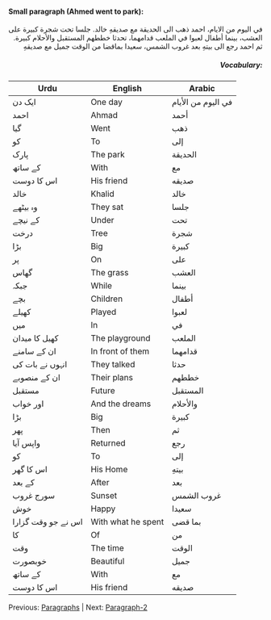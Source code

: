 #### Small paragraph (Ahmed went to park):
<div style="text-align: right;">
في اليوم من الايام، احمد ذهب الى الحديقة مع صديقهِ خالد.
جلسا تحت شجرة كبيرة على العشب، بينما أطفال لعبوا في الملعب قدامهما، تحدثا خططهم المستقبل والأحلام كبيرة.
ثم احمد رجع الى بيتهِ بعد غروب الشمس، سعيدا بماقضا من الوقت جميل مع صديقهِ
</div>

<div style="text-align: right;">

##### Vocabulary:
| Urdu               | English            | Arabic                     |
|--------------------|--------------------|----------------------------|
| ایک دن             | One day            | في اليوم من الأيام         |
| احمد               | Ahmad              | أحمد                       |
| گیا                | Went               | ذهب                        |
| کو                 | To                 | إلى                        |
| پارک               | The park           | الحديقة                    |
| کے ساتھ            | With               | مع                         |
| اس کا دوست         | His friend         | صديقه                      |
| خالد               | Khalid             | خالد                       |
| وہ بیٹھے           | They sat           | جلسا                       |
| کے نیچے            | Under              | تحت                        |
| درخت               | Tree               | شجرة                       |
| بڑا                | Big                | كبيرة                      |
| پر                 | On                 | على                        |
| گھاس               | The grass          | العشب                      |
| جبکہ               | While              | بينما                      |
| بچے                | Children           | أطفال                      |
| کھیلے              | Played             | لعبوا                      |
| میں                | In                 | في                         |
| کھیل کا میدان      | The playground     | الملعب                     |
| ان کے سامنے        | In front of them   | قدامهما                    |
| انہوں نے بات کی    | They talked        | حدثا                       |
| ان کے منصوبے       | Their plans        | خططهم                      |
| مستقبل             | Future             | المستقبل                   |
| اور خواب           | And the dreams     | والأحلام                   |
| بڑا                | Big                | كبيرة                      |
| پھر                | Then               | ثم                         |
| واپس آیا           | Returned           | رجع                        |
| کو                 | To                 | إلى                        |
| اس کا گھر          | His Home           | بيتهِ                      |
| کے بعد             | After              | بعد                        |
| سورج غروب          | Sunset             | غروب الشمس                 |
| خوش                | Happy              | سعيدا                      |
| اس نے جو وقت گزارا | With what he spent | بما قضى                    |
| کا                 | Of                 | من                         |
| وقت                | The time           | الوقت                      |
| خوبصورت            | Beautiful          | جميل                       |
| کے ساتھ            | With               | مع                         |
| اس کا دوست         | His friend         | صديقه                      |
</div>

Previous: [Paragraphs](../readme.md) | Next: [Paragraph-2](../paragraph-2/readme.md)
